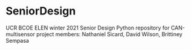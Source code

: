 # SeniorDesign
UCR BCOE ELEN winter 2021 Senior Design Python repository for CAN-multisensor project  members: Nathaniel Sicard, David Wilson, Brittiney Sempasa
